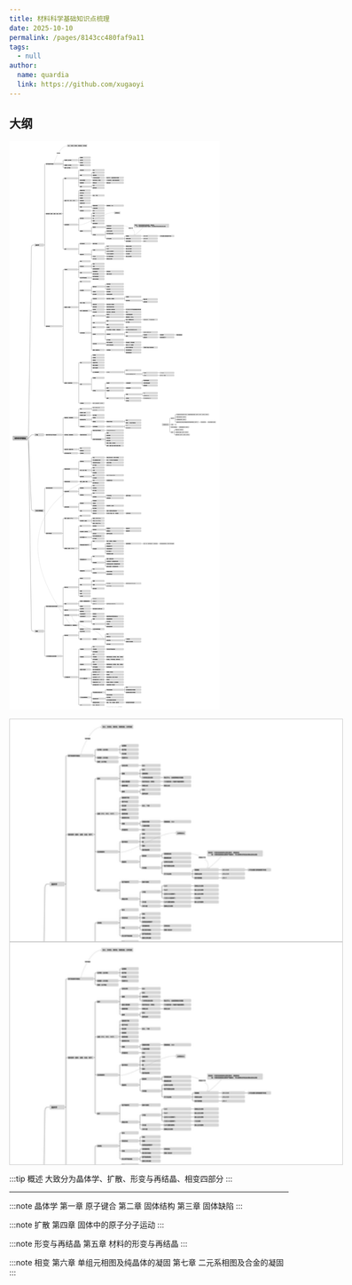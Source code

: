 ```yaml
---
title: 材料科学基础知识点梳理
date: 2025-10-10
permalink: /pages/8143cc480faf9a11
tags: 
  - null
author: 
  name: quardia
  link: https://github.com/xugaoyi
---
```

## 大纲

![img](/img/0126.png)

<div style="width:600px; height:400px; overflow:auto; border:1px solid #ccc;">
  <img src="/img/0126.png" style="width:1200px;">
</div>

<div id="zoom-container" style="width:600px; height:400px; border:1px solid #ccc; overflow:hidden;">
  <img id="zoom-image" src="/img/0126.png" style="width:100%;">
</div>

<script src="https://unpkg.com/@panzoom/panzoom/dist/panzoom.min.js"></script>
<script>
  const elem = document.getElementById('zoom-image');
  const panzoom = Panzoom(elem, {
    contain: 'outside'
  });
  document.getElementById('zoom-container').addEventListener('wheel', panzoom.zoomWithWheel);
</script>



:::tip 概述
大致分为晶体学、扩散、形变与再结晶、相变四部分
:::

---

:::note 晶体学
第一章 原子键合
第二章 固体结构
第三章 固体缺陷
:::

:::note 扩散
第四章 固体中的原子分子运动
:::

:::note 形变与再结晶
第五章 材料的形变与再结晶
:::

:::note 相变
第六章 单组元相图及纯晶体的凝固
第七章 二元系相图及合金的凝固
:::

